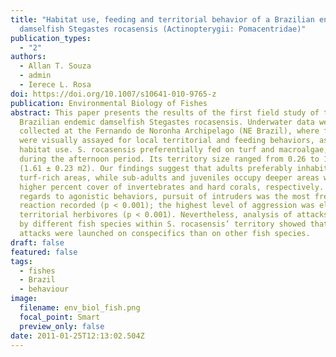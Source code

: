 ```yaml
---
title: "Habitat use, feeding and territorial behavior of a Brazilian endemic
  damselfish Stegastes rocasensis (Actinopterygii: Pomacentridae)"
publication_types:
  - "2"
authors:
  - Allan T. Souza
  - admin
  - Ierece L. Rosa
doi: https://doi.org/10.1007/s10641-010-9765-z
publication: Environmental Biology of Fishes
abstract: This paper presents the results of the first field study of the
  Brazilian endemic damselfish Stegastes rocasensis. Underwater data were
  collected at the Fernando de Noronha Archipelago (NE Brazil), where four sites
  were visually assayed for local territorial and feeding behaviors, as well as
  habitat use. S. rocasensis preferentially fed on turf and macroalgae, and
  during the afternoon period. Its territory size ranged from 0.26 to 13.86 m2
  (1.61 ± 0.23 m2). Our findings suggest that adults preferably inhabit shallow,
  turf-rich areas, while sub-adults and juveniles occupy deeper areas with
  higher percent cover of invertebrates and hard corals, respectively. With
  regards to agonistic behaviors, pursuit of intruders was the most frequent
  reaction recorded (p < 0.001); the highest level of aggression was elicited by
  territorial herbivores (p < 0.001). Nevertheless, analysis of attacks elicited
  by different fish species within S. rocasensis’ territory showed that more
  attacks were launched on conspecifics than on other fish species.
draft: false
featured: false
tags:
  - fishes
  - Brazil
  - behaviour
image:
  filename: env_biol_fish.png
  focal_point: Smart
  preview_only: false
date: 2011-01-25T12:13:02.504Z
---
```

